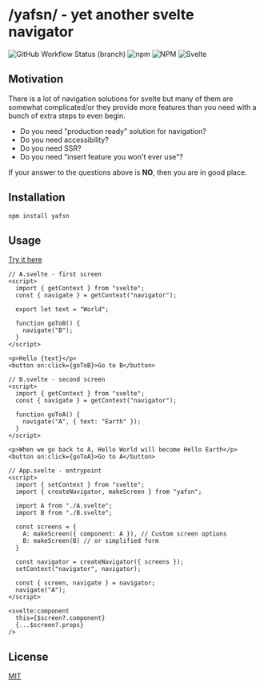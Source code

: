 # /yafsn/ - yet another svelte navigator

![GitHub Workflow Status (branch)](https://img.shields.io/github/workflow/status/jkbz64/yafsn/Build%20package/master)
![npm](https://img.shields.io/npm/v/yafsn)
![NPM](https://img.shields.io/npm/l/yafsn)
![Svelte](https://img.shields.io/badge/svelte-3.x-yellow)

## Motivation

There is a lot of navigation solutions for svelte but many of them are somewhat complicated/or they provide more features than you need with a bunch of extra steps to even begin.

- Do you need "production ready" solution for navigation?
- Do you need accessibility?
- Do you need SSR?
- Do you need "insert feature you won't ever use"?

If your answer to the questions above is **NO**, then you are in good place.

## Installation

`npm install yafsn`

## Usage

[Try it here](https://svelte.dev/repl/3f2688bad42e4263831ac7604b4f919f?version=3.44.0)

```svelte
// A.svelte - first screen
<script>
  import { getContext } from "svelte";
  const { navigate } = getContext("navigator");

  export let text = "World";

  function goToB() {
    navigate("B");
  }
</script>

<p>Hello {text}</p>
<button on:click={goToB}>Go to B</button>

// B.svelte - second screen
<script>
  import { getContext } from "svelte";
  const { navigate } = getContext("navigator");

  function goToA() {
    navigate("A", { text: "Earth" });
  }
</script>

<p>When we go back to A, Hello World will become Hello Earth</p>
<button on:click={goToA}>Go to A</button>

// App.svelte - entrypoint
<script>
  import { setContext } from "svelte";
  import { createNavigator, makeScreen } from "yafsn";

  import A from "./A.svelte";
  import B from "./B.svelte";

  const screens = {
    A: makeScreen({ component: A }), // Custom screen options
    B: makeScreen(B) // or simplified form
  }

  const navigator = createNavigator({ screens });
  setContext("navigator", navigator);

  const { screen, navigate } = navigator;
  navigate("A");
</script>

<svelte:component
  this={$screen?.component}
  {...$screen?.props}
/>
```

## License

[MIT](./LICENSE)
